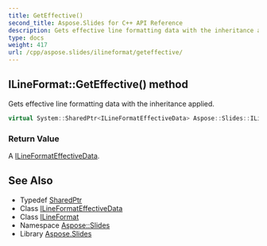 ```yaml
---
title: GetEffective()
second_title: Aspose.Slides for C++ API Reference
description: Gets effective line formatting data with the inheritance applied.
type: docs
weight: 417
url: /cpp/aspose.slides/ilineformat/geteffective/
---
```

## ILineFormat::GetEffective() method


Gets effective line formatting data with the inheritance applied.

```cpp
virtual System::SharedPtr<ILineFormatEffectiveData> Aspose::Slides::ILineFormat::GetEffective()=0
```


### Return Value

A [ILineFormatEffectiveData](../../ilineformateffectivedata/).

## See Also

* Typedef [SharedPtr](../../system/sharedptr/)
* Class [ILineFormatEffectiveData](../ilineformateffectivedata/)
* Class [ILineFormat](./)
* Namespace [Aspose::Slides](../)
* Library [Aspose.Slides](../../)